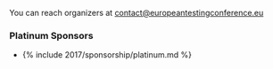 <!-- build:js scripts/vendor.js -->
<!-- bower:js -->

<footer class="text-center container-fluid">
<p>You can reach organizers at <a href="mailto:contact@europeantestingconference.eu">contact@europeantestingconference.eu</a></p>

<h3>Platinum Sponsors</h3>

<div class="platinum-sponsor">
  <ul class="sponsors">
	  <li class="platinum-sponsor">
    {% include 2017/sponsorship/platinum.md %}
	  </li>
  </ul>
</div>

</footer>
    <script src="{{ site.baseurl }}/bower_components/jquery/dist/jquery.min.js"></script>  
<script src="{{ site.baseurl }}/javascripts/blog.js"></script>
<script src="{{ site.baseurl }}/javascripts/topics.js"></script>

 </body>
</html>
